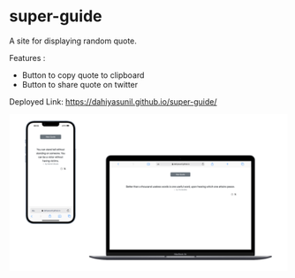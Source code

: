 # super-guide
A site for displaying random quote.

Features : 
  - Button to copy quote to clipboard
  - Button to share quote on twitter

Deployed Link:
  https://dahiyasunil.github.io/super-guide/

![image alt](https://github.com/dahiyasunil/super-guide/blob/902aab27573e2fa98ed3d975293e8d8181077290/SiteScreenshot.png)
